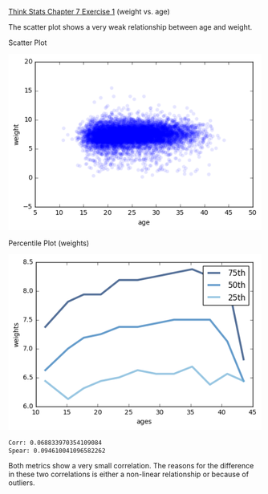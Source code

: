 [Think Stats Chapter 7 Exercise 1](http://greenteapress.com/thinkstats2/html/thinkstats2008.html#toc70) (weight vs. age)

The scatter plot shows a very weak relationship between age and weight.

Scatter Plot

![img](https://github.com/Flowinger/dsp/blob/master/img/Unknown-5.png)

Percentile Plot (weights)

![img](https://github.com/Flowinger/dsp/blob/master/img/Unknown-4.png)

```
Corr: 0.068833970354109084
Spear: 0.094610041096582262
```
Both metrics show a very small correlation. The reasons for the difference in these two correlations is either a non-linear relationship or because of outliers.
